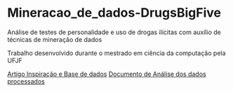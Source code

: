 # Mineracao_de_dados-DrugsBigFive
Análise de testes de personalidade e uso de drogas ilícitas com auxílio de técnicas de mineração de dados

Trabalho desenvolvido durante o mestrado em ciência da computação pela UFJF

[Artigo Inspiração e Base de dados](https://github.com/mestrearty/Mineracao_de_dados-DrugsBigFive/blob/master/The%20Five%20Factor%20Model%20of%20personality%20and%20evaluation%20of%20drug%20consumption%20risk.pdf)
[Documento de Análise dos dados processados](https://github.com/mestrearty/Mineracao_de_dados-DrugsBigFive/blob/master/The%20Five%20Factor%20Model%20of%20personality%20and%20evaluation%20of%20drug%20consumption%20risk.pdf)
